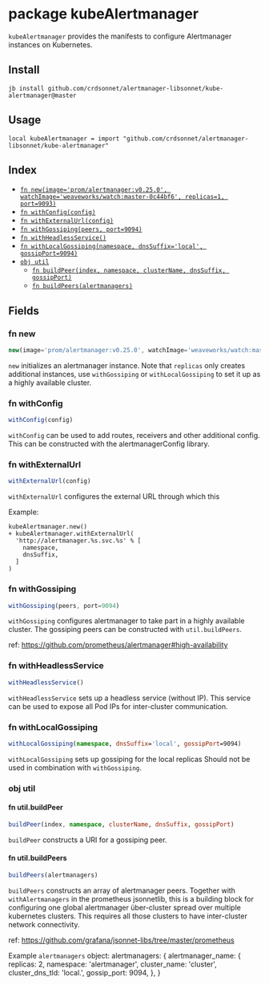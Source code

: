 # package kubeAlertmanager

`kubeAlertmanager` provides the manifests to configure Alertmanager instances on
Kubernetes.


## Install

```
jb install github.com/crdsonnet/alertmanager-libsonnet/kube-alertmanager@master
```

## Usage

```jsonnet
local kubeAlertmanager = import "github.com/crdsonnet/alertmanager-libsonnet/kube-alertmanager"
```

## Index

* [`fn new(image='prom/alertmanager:v0.25.0', watchImage='weaveworks/watch:master-0c44bf6', replicas=1, port=9093)`](#fn-new)
* [`fn withConfig(config)`](#fn-withconfig)
* [`fn withExternalUrl(config)`](#fn-withexternalurl)
* [`fn withGossiping(peers, port=9094)`](#fn-withgossiping)
* [`fn withHeadlessService()`](#fn-withheadlessservice)
* [`fn withLocalGossiping(namespace, dnsSuffix='local', gossipPort=9094)`](#fn-withlocalgossiping)
* [`obj util`](#obj-util)
  * [`fn buildPeer(index, namespace, clusterName, dnsSuffix, gossipPort)`](#fn-utilbuildpeer)
  * [`fn buildPeers(alertmanagers)`](#fn-utilbuildpeers)

## Fields

### fn new

```ts
new(image='prom/alertmanager:v0.25.0', watchImage='weaveworks/watch:master-0c44bf6', replicas=1, port=9093)
```

`new` initializes an alertmanager instance. Note that `replicas` only creates
additional instances, use `withGossiping` or `withLocalGossiping` to set it up as
a highly available cluster.


### fn withConfig

```ts
withConfig(config)
```

`withConfig` can be used to add routes, receivers and other additional config.
This can be constructed with the alertmanagerConfig library.


### fn withExternalUrl

```ts
withExternalUrl(config)
```

`withExternalUrl` configures the external URL through which this 

Example:

```jsonnet
kubeAlertmanager.new()
+ kubeAlertmanager.withExternalUrl(
  'http://alertmanager.%s.svc.%s' % [
    namespace,
    dnsSuffix,
  ]
)
```


### fn withGossiping

```ts
withGossiping(peers, port=9094)
```

`withGossiping` configures alertmanager to take part in a highly
available cluster. The gossiping peers can be constructed with
`util.buildPeers`.

ref: https://github.com/prometheus/alertmanager#high-availability


### fn withHeadlessService

```ts
withHeadlessService()
```

`withHeadlessService` sets up a headless service (without IP). This service can
be used to expose all Pod IPs for inter-cluster communication.


### fn withLocalGossiping

```ts
withLocalGossiping(namespace, dnsSuffix='local', gossipPort=9094)
```

`withLocalGossiping` sets up gossiping for the local replicas
Should not be used in combination with `withGossiping`.


### obj util


#### fn util.buildPeer

```ts
buildPeer(index, namespace, clusterName, dnsSuffix, gossipPort)
```

`buildPeer` constructs a URI for a gossiping peer.


#### fn util.buildPeers

```ts
buildPeers(alertmanagers)
```

`buildPeers` constructs an array of alertmanager peers. Together
with `withAlertmanagers` in the prometheus jsonnetlib, this is a
building block for configuring one global alertmanager
über-cluster spread over multiple kubernetes clusters. This
requires all those clusters to have inter-cluster network
connectivity.

ref: https://github.com/grafana/jsonnet-libs/tree/master/prometheus

Example `alertmanagers` object:
alertmanagers: {
  alertmanager_name: {
    replicas: 2,
    namespace: 'alertmanager',
    cluster_name: 'cluster',
    cluster_dns_tld: 'local.',
    gossip_port: 9094,
  },
}

